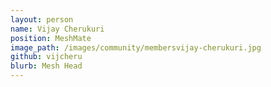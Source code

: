 ```yaml
---
layout: person
name: Vijay Cherukuri
position: MeshMate
image_path: /images/community/membersvijay-cherukuri.jpg
github: vijcheru
blurb: Mesh Head
---
```


